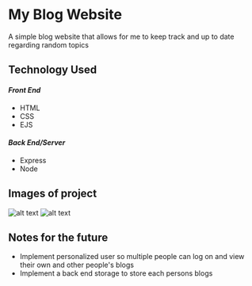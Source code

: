 # My Blog Website
A simple blog website that allows for me to keep track and up to date regarding
random topics 

## Technology Used

#### _Front End_
* HTML
* CSS
* EJS

#### _Back End/Server_
* Express
* Node

## Images of project
![alt text]()
![alt text]()

## Notes for the future
* Implement personalized user so multiple people can log on and view
their own and other people's blogs
* Implement a back end storage to store each persons blogs
